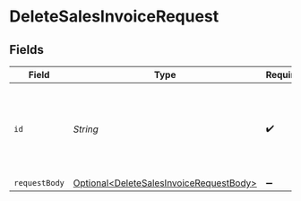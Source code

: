 # DeleteSalesInvoiceRequest


## Fields

| Field                                                                                                | Type                                                                                                 | Required                                                                                             | Description                                                                                          | Example                                                                                              |
| ---------------------------------------------------------------------------------------------------- | ---------------------------------------------------------------------------------------------------- | ---------------------------------------------------------------------------------------------------- | ---------------------------------------------------------------------------------------------------- | ---------------------------------------------------------------------------------------------------- |
| `id`                                                                                                 | *String*                                                                                             | :heavy_check_mark:                                                                                   | Provide the ID of the item you want to perform this operation on.                                    | invoice_4Y0eZitmBnQ6IDoMqZQKh                                                                        |
| `requestBody`                                                                                        | [Optional\<DeleteSalesInvoiceRequestBody>](../../models/operations/DeleteSalesInvoiceRequestBody.md) | :heavy_minus_sign:                                                                                   | N/A                                                                                                  |                                                                                                      |